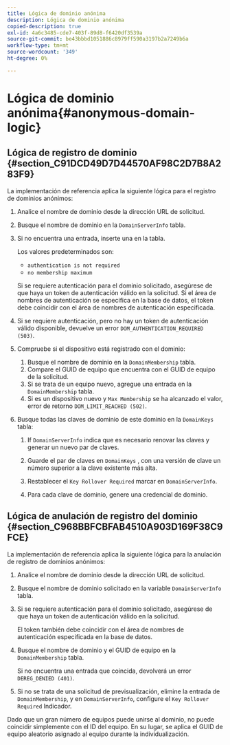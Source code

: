 ```yaml
---
title: Lógica de dominio anónima
description: Lógica de dominio anónima
copied-description: true
exl-id: 4a6c3485-cde7-403f-89d8-f6420df3539a
source-git-commit: be43bbbd1051886c8979ff590a3197b2a7249b6a
workflow-type: tm+mt
source-wordcount: '349'
ht-degree: 0%

---
```


# Lógica de dominio anónima{#anonymous-domain-logic}

## Lógica de registro de dominio {#section_C91DCD49D7D44570AF98C2D7B8A283F9}

La implementación de referencia aplica la siguiente lógica para el registro de dominios anónimos:

1. Analice el nombre de dominio desde la dirección URL de solicitud.
1. Busque el nombre de dominio en la `DomainServerInfo` tabla.
1. Si no encuentra una entrada, inserte una en la tabla.

   Los valores predeterminados son:

   * `authentication is not required`
   * `no membership maximum`

   Si se requiere autenticación para el dominio solicitado, asegúrese de que haya un token de autenticación válido en la solicitud. Si el área de nombres de autenticación se especifica en la base de datos, el token debe coincidir con el área de nombres de autenticación especificada.
1. Si se requiere autenticación, pero no hay un token de autenticación válido disponible, devuelve un error `DOM_AUTHENTICATION_REQUIRED (503)`.
1. Compruebe si el dispositivo está registrado con el dominio:

   1. Busque el nombre de dominio en la `DomainMembership` tabla.
   1. Compare el GUID de equipo que encuentra con el GUID de equipo de la solicitud.
   1. Si se trata de un equipo nuevo, agregue una entrada en la `DomainMembership` tabla.
   1. Si es un dispositivo nuevo y `Max Membership` se ha alcanzado el valor, error de retorno `DOM_LIMIT_REACHED (502)`.

1. Busque todas las claves de dominio de este dominio en la `DomainKeys` tabla:

   1. If `DomainServerInfo` indica que es necesario renovar las claves y generar un nuevo par de claves.
   1. Guarde el par de claves en `DomainKeys` , con una versión de clave un número superior a la clave existente más alta.
   1. Restablecer el `Key Rollover Required` marcar en `DomainServerInfo`.

   1. Para cada clave de dominio, genere una credencial de dominio.

## Lógica de anulación de registro del dominio {#section_C968BBFCBFAB4510A903D169F38C9FCE}

La implementación de referencia aplica la siguiente lógica para la anulación de registro de dominios anónimos:

1. Analice el nombre de dominio desde la dirección URL de solicitud.
1. Busque el nombre de dominio solicitado en la variable `DomainServerInfo` tabla.
1. Si se requiere autenticación para el dominio solicitado, asegúrese de que haya un token de autenticación válido en la solicitud.

   El token también debe coincidir con el área de nombres de autenticación especificada en la base de datos.
1. Busque el nombre de dominio y el GUID de equipo en la `DomainMembership` tabla.

   Si no encuentra una entrada que coincida, devolverá un error `DEREG_DENIED (401)`.

1. Si no se trata de una solicitud de previsualización, elimine la entrada de `DomainMembership`, y en `DomainServerInfo`, configure el `Key Rollover Required` Indicador.

Dado que un gran número de equipos puede unirse al dominio, no puede coincidir simplemente con el ID del equipo. En su lugar, se aplica el GUID de equipo aleatorio asignado al equipo durante la individualización.
